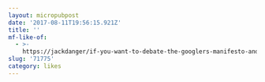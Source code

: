 ```yaml
---
layout: micropubpost
date: '2017-08-11T19:56:15.921Z'
title: ''
mf-like-of:
  - >-
    https://jackdanger/if-you-want-to-debate-the-googlers-manifesto-and-you-re-also-a-good-person-64d845fbe75e
slug: '71775'
category: likes
---
```

